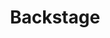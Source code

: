 ---
blog: https://backstage.io/blog/
codehost: https://github.com/backstage/backstage
logohandle: backstageio
sort: backstage
title: Backstage
website: https://backstage.io/
---